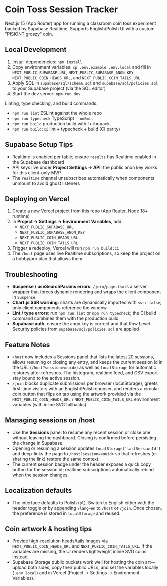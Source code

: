 # Coin Toss Session Tracker

Next.js 15 (App Router) app for running a classroom coin toss experiment backed by Supabase Realtime. Supports English/Polish UI with a custom "PISIONT groszy" coin.

## Local Development

1. Install dependencies: `npm install`
2. Copy environment variables: `cp .env.example .env.local` and fill in `NEXT_PUBLIC_SUPABASE_URL`, `NEXT_PUBLIC_SUPABASE_ANON_KEY`,
   `NEXT_PUBLIC_COIN_HEADS_URL`, and `NEXT_PUBLIC_COIN_TAILS_URL`
3. Apply SQL in `supabase/sql/schema.sql` and `supabase/sql/policies.sql` to your Supabase project (via the SQL editor)
4. Start the dev server: `npm run dev`

Linting, type checking, and build commands:

- `npm run lint`  ESLint against the whole repo
- `npm run typecheck`  TypeScript `--noEmit`
- `npm run build`  production build with Turbopack
- `npm run build:ci`  lint + typecheck + build (CI parity)

## Supabase Setup Tips

- Realtime is enabled per table; ensure `results` has Realtime enabled in the Supabase dashboard
- API keys live under **Project Settings → API**; the public anon key works for this client-only MVP
- The `realtime` channel unsubscribes automatically when components unmount to avoid ghost listeners

## Deploying on Vercel

1. Create a new Vercel project from this repo (App Router, Node 18+ runtime)
2. In **Project -> Settings -> Environment Variables**, add:
   - `NEXT_PUBLIC_SUPABASE_URL`
   - `NEXT_PUBLIC_SUPABASE_ANON_KEY`
   - `NEXT_PUBLIC_COIN_HEADS_URL`
   - `NEXT_PUBLIC_COIN_TAILS_URL`
3. Trigger a redeploy; Vercel will run `npm run build:ci`
4. The `/host` page uses live Realtime subscriptions, so keep the project on a hobby/pro plan that allows them

## Troubleshooting

- **Suspense / useSearchParams errors**: `/join/page.tsx` is a server wrapper that forces dynamic rendering and wraps the client component in `Suspense`
- **Chart.js SSR warning**: charts are dynamically imported with `ssr: false`; only client components reference the window
- **Lint / type errors**: run `npm run lint` or `npm run typecheck`; the CI build command combines them with the production build
- **Supabase auth**: ensure the anon key is correct and that Row Level Security policies from `supabase/sql/policies.sql` are applied

## Feature Notes

- `/host` now includes a Sessions panel that lists the latest 20 sessions, allows resuming or closing any entry, and keeps the current session id in the URL (`/host?session=<uuid>`) as well as `localStorage` for automatic restores after refreshes. The histogram, realtime feed, and CSV export stay bound to the active session.
- `/join` blocks duplicate submissions per browser (localStorage), greets first-time visitors with an English/Polish chooser, and renders a circular coin button that flips on tap using the artwork provided via the `NEXT_PUBLIC_COIN_HEADS_URL` / `NEXT_PUBLIC_COIN_TAILS_URL` environment variables (with inline SVG fallbacks).

## Managing sessions on /host

- Use the **Sessions** panel to resume any recent session or close one without leaving the dashboard. Closing is confirmed before persisting the change in Supabase.
- Opening or resuming a session updates `localStorage['lastSessionId']` and deep-links the page to `/host?session=<uuid>` so that refreshes (or sharing the link) restore the same context.
- The current session badge under the header exposes a quick copy button for the session id; realtime subscriptions automatically rebind when the session changes.

## Localization defaults

- The interface defaults to Polish (`pl`). Switch to English either with the header toggle or by appending `?lang=en` to `/host` or `/join`. Once chosen, the preference is stored in `localStorage` and reused.

## Coin artwork & hosting tips

- Provide high-resolution heads/tails images via `NEXT_PUBLIC_COIN_HEADS_URL` and `NEXT_PUBLIC_COIN_TAILS_URL`. If the variables are missing, the UI renders lightweight inline SVG coins instead.
- Supabase Storage public buckets work well for hosting the coin art—upload both sides, copy their public URLs, and set the variables locally (`.env.local`) and in Vercel (Project → Settings → Environment Variables).
